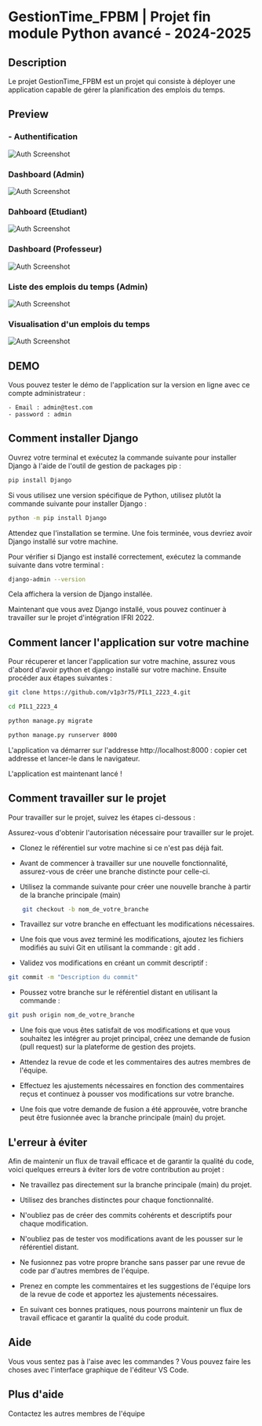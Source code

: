 # GestionTime_FPBM | Projet fin module Python avancé - 2024-2025

## Description

Le projet GestionTime_FPBM  est un projet qui consiste à déployer une application capable de gérer la planification des emplois du temps.

## Preview

### - Authentification

![Auth Screenshot](./docs/auth.png)
### Dashboard (Admin)

![Auth Screenshot](./docs/dashboard-2.png)

### Dahboard (Etudiant)

![Auth Screenshot](./docs/user-dashboard.png)

### Dashboard (Professeur)

![Auth Screenshot](./docs/user-dashboard.png)

### Liste des emplois du temps (Admin)

![Auth Screenshot](./docs/timetables.png)

### Visualisation d'un emplois du temps

![Auth Screenshot](./docs/view-timetable.png)

## DEMO

Vous pouvez tester le démo de l'application sur la version en ligne avec ce compte administrateur : 

    - Email : admin@test.com
    - password : admin
## Comment installer Django

Ouvrez votre terminal et exécutez la commande suivante pour installer Django à l'aide de l'outil de gestion de packages pip :
```bash
pip install Django
```
Si vous utilisez une version spécifique de Python, utilisez plutôt la commande suivante pour installer Django :

```bash
python -m pip install Django
```	
Attendez que l'installation se termine. Une fois terminée, vous devriez avoir Django installé sur votre machine.

Pour vérifier si Django est installé correctement, exécutez la commande suivante dans votre terminal :

```bash
django-admin --version
```
Cela affichera la version de Django installée.

Maintenant que vous avez Django installé, vous pouvez continuer à travailler sur le projet d'intégration IFRI 2022.

## Comment lancer l'application sur votre machine

Pour récuperer et lancer l'application sur votre machine, assurez vous d'abord d'avoir python et django installé sur votre machine. Ensuite procéder aux étapes suivantes :

```bash
git clone https://github.com/v1p3r75/PIL1_2223_4.git

cd PIL1_2223_4

python manage.py migrate

python manage.py runserver 8000
```
L'application va démarrer sur l'addresse http://localhost:8000 : copier cet addresse et lancer-le dans le navigateur.

L'application est maintenant lancé !


## Comment travailler sur le projet

Pour travailler sur le projet, suivez les étapes ci-dessous :

Assurez-vous d'obtenir l'autorisation nécessaire pour travailler sur le projet.
    
- Clonez le référentiel sur votre machine si ce n'est pas déjà fait.
    
- Avant de commencer à travailler sur une nouvelle fonctionnalité, assurez-vous de créer une branche distincte pour celle-ci.

- Utilisez la commande suivante pour créer une nouvelle branche à partir de la branche principale (main)
    
```bash
    git checkout -b nom_de_votre_branche
```	
    
- Travaillez sur votre branche en effectuant les modifications nécessaires.
    
- Une fois que vous avez terminé les modifications, ajoutez les fichiers modifiés au suivi Git en utilisant la commande : git add .

- Validez vos modifications en créant un commit descriptif : 
```bash
git commit -m "Description du commit"
```	

- Poussez votre branche sur le référentiel distant en utilisant la commande :
```bash
git push origin nom_de_votre_branche
```

-  Une fois que vous êtes satisfait de vos modifications et que vous souhaitez les intégrer au projet principal, créez une demande de fusion (pull request) sur la plateforme de gestion des projets.

- Attendez la revue de code et les commentaires des autres membres de l'équipe.

- Effectuez les ajustements nécessaires en fonction des commentaires reçus et continuez à pousser vos modifications sur votre branche.

- Une fois que votre demande de fusion a été approuvée, votre branche peut être fusionnée avec la branche principale (main) du projet.

## L'erreur à éviter

Afin de maintenir un flux de travail efficace et de garantir la qualité du code, voici quelques erreurs à éviter lors de votre contribution au projet :

- Ne travaillez pas directement sur la branche principale (main) du projet.
    
- Utilisez des branches distinctes pour chaque fonctionnalité.
    
- N'oubliez pas de créer des commits cohérents et descriptifs pour chaque modification.
    
- N'oubliez pas de tester vos modifications avant de les pousser sur le référentiel distant.
    
- Ne fusionnez pas votre propre branche sans passer par une revue de code par d'autres membres de l'équipe.
    
- Prenez en compte les commentaires et les suggestions de l'équipe lors de la revue de code et apportez les ajustements nécessaires.
    
- En suivant ces bonnes pratiques, nous pourrons maintenir un flux de travail efficace et garantir la qualité du code produit.


## Aide

Vous vous sentez pas à l'aise avec les commandes ? Vous pouvez faire les choses avec l'interface graphique de l'éditeur VS Code.

## Plus d'aide 

Contactez les autres membres de l'équipe

